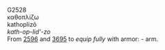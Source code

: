 <body>
  <p>G2528<br>  καθοπλίζω  <br> kathoplizō  <br><i>kath-op-lid‘-zo </i><br>From <a href="g2596.htm">2596</a> and <a href="g3695.htm">3695</a>  to <i>equip</i> <i>fully</i> with armor: - arm.<br></p>
 </body>